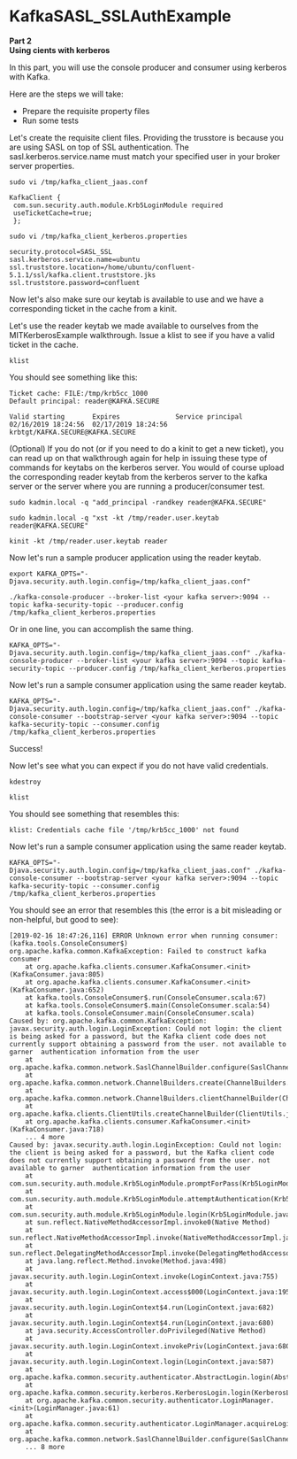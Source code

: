 # KafkaSASL_SSLAuthExample

**Part 2<br/>
Using cients with kerberos**

In this part, you will use the console producer and consumer using kerberos with Kafka.

Here are the steps we will take:
- Prepare the requisite property files
- Run some tests

Let's create the requisite client files. Providing the trusstore is because you are using SASL on top of SSL authentication. The sasl.kerberos.service.name must match your specified user in your broker server properties.

```
sudo vi /tmp/kafka_client_jaas.conf

KafkaClient {
 com.sun.security.auth.module.Krb5LoginModule required
 useTicketCache=true;
 };

sudo vi /tmp/kafka_client_kerberos.properties

security.protocol=SASL_SSL
sasl.kerberos.service.name=ubuntu
ssl.truststore.location=/home/ubuntu/confluent-5.1.1/ssl/kafka.client.truststore.jks
ssl.truststore.password=confluent
```

Now let's also make sure our keytab is available to use and we have a corresponding ticket in the cache from a kinit.

Let's use the reader keytab we made available to ourselves from the MITKerberosExample walkthrough. Issue a klist to see if you have a valid ticket in the cache.

```
klist
```

You should see something like this:

```
Ticket cache: FILE:/tmp/krb5cc_1000
Default principal: reader@KAFKA.SECURE

Valid starting       Expires              Service principal
02/16/2019 18:24:56  02/17/2019 18:24:56  krbtgt/KAFKA.SECURE@KAFKA.SECURE
```

(Optional) If you do not (or if you need to do a kinit to get a new ticket), you can read up on that walkthrough again for help in issuing these type of commands for keytabs on the kerberos server. You would of course upload the corresponding reader keytab from the kerberos server to the kafka server or the server where you are running a producer/consumer test.

```
sudo kadmin.local -q "add_principal -randkey reader@KAFKA.SECURE"

sudo kadmin.local -q "xst -kt /tmp/reader.user.keytab reader@KAFKA.SECURE"

kinit -kt /tmp/reader.user.keytab reader
```

Now let's run a sample producer application using the reader keytab.

```
export KAFKA_OPTS="-Djava.security.auth.login.config=/tmp/kafka_client_jaas.conf"

./kafka-console-producer --broker-list <your kafka server>:9094 --topic kafka-security-topic --producer.config /tmp/kafka_client_kerberos.properties
```

Or in one line, you can accomplish the same thing.

```
KAFKA_OPTS="-Djava.security.auth.login.config=/tmp/kafka_client_jaas.conf" ./kafka-console-producer --broker-list <your kafka server>:9094 --topic kafka-security-topic --producer.config /tmp/kafka_client_kerberos.properties
```

Now let's run a sample consumer application using the same reader keytab.

```
KAFKA_OPTS="-Djava.security.auth.login.config=/tmp/kafka_client_jaas.conf" ./kafka-console-consumer --bootstrap-server <your kafka server>:9094 --topic kafka-security-topic --consumer.config /tmp/kafka_client_kerberos.properties
```

Success!

Now let's see what you can expect if you do not have valid credentials.

```
kdestroy

klist
```

You should see something that resembles this:

```
klist: Credentials cache file '/tmp/krb5cc_1000' not found
```

Now let's run a sample consumer application using the same reader keytab.

```
KAFKA_OPTS="-Djava.security.auth.login.config=/tmp/kafka_client_jaas.conf" ./kafka-console-consumer --bootstrap-server <your kafka server>:9094 --topic kafka-security-topic --consumer.config /tmp/kafka_client_kerberos.properties
```

You should see an error that resembles this (the error is a bit misleading or non-helpful, but good to see):

```
[2019-02-16 18:47:26,116] ERROR Unknown error when running consumer:  (kafka.tools.ConsoleConsumer$)
org.apache.kafka.common.KafkaException: Failed to construct kafka consumer
	at org.apache.kafka.clients.consumer.KafkaConsumer.<init>(KafkaConsumer.java:805)
	at org.apache.kafka.clients.consumer.KafkaConsumer.<init>(KafkaConsumer.java:652)
	at kafka.tools.ConsoleConsumer$.run(ConsoleConsumer.scala:67)
	at kafka.tools.ConsoleConsumer$.main(ConsoleConsumer.scala:54)
	at kafka.tools.ConsoleConsumer.main(ConsoleConsumer.scala)
Caused by: org.apache.kafka.common.KafkaException: javax.security.auth.login.LoginException: Could not login: the client is being asked for a password, but the Kafka client code does not currently support obtaining a password from the user. not available to garner  authentication information from the user
	at org.apache.kafka.common.network.SaslChannelBuilder.configure(SaslChannelBuilder.java:155)
	at org.apache.kafka.common.network.ChannelBuilders.create(ChannelBuilders.java:140)
	at org.apache.kafka.common.network.ChannelBuilders.clientChannelBuilder(ChannelBuilders.java:65)
	at org.apache.kafka.clients.ClientUtils.createChannelBuilder(ClientUtils.java:108)
	at org.apache.kafka.clients.consumer.KafkaConsumer.<init>(KafkaConsumer.java:718)
	... 4 more
Caused by: javax.security.auth.login.LoginException: Could not login: the client is being asked for a password, but the Kafka client code does not currently support obtaining a password from the user. not available to garner  authentication information from the user
	at com.sun.security.auth.module.Krb5LoginModule.promptForPass(Krb5LoginModule.java:940)
	at com.sun.security.auth.module.Krb5LoginModule.attemptAuthentication(Krb5LoginModule.java:760)
	at com.sun.security.auth.module.Krb5LoginModule.login(Krb5LoginModule.java:617)
	at sun.reflect.NativeMethodAccessorImpl.invoke0(Native Method)
	at sun.reflect.NativeMethodAccessorImpl.invoke(NativeMethodAccessorImpl.java:62)
	at sun.reflect.DelegatingMethodAccessorImpl.invoke(DelegatingMethodAccessorImpl.java:43)
	at java.lang.reflect.Method.invoke(Method.java:498)
	at javax.security.auth.login.LoginContext.invoke(LoginContext.java:755)
	at javax.security.auth.login.LoginContext.access$000(LoginContext.java:195)
	at javax.security.auth.login.LoginContext$4.run(LoginContext.java:682)
	at javax.security.auth.login.LoginContext$4.run(LoginContext.java:680)
	at java.security.AccessController.doPrivileged(Native Method)
	at javax.security.auth.login.LoginContext.invokePriv(LoginContext.java:680)
	at javax.security.auth.login.LoginContext.login(LoginContext.java:587)
	at org.apache.kafka.common.security.authenticator.AbstractLogin.login(AbstractLogin.java:60)
	at org.apache.kafka.common.security.kerberos.KerberosLogin.login(KerberosLogin.java:103)
	at org.apache.kafka.common.security.authenticator.LoginManager.<init>(LoginManager.java:61)
	at org.apache.kafka.common.security.authenticator.LoginManager.acquireLoginManager(LoginManager.java:111)
	at org.apache.kafka.common.network.SaslChannelBuilder.configure(SaslChannelBuilder.java:144)
	... 8 more
```
